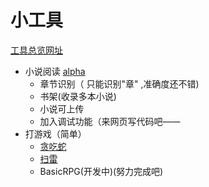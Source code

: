 # 小工具
[工具总览网址](http://jeoooe.github.io/tool/)

+ 小说阅读 [alpha](http://jeoooe.github.io/tool/Books/BookReader.html)
  + 章节识别（ 只能识别"章" ,准确度还不错)
  + 书架(收录多本小说)
  + 小说可上传
  + 加入调试功能（来网页写代码吧——
+ 打游戏（简单）
  + [贪吃蛇](http://jeoooe.github.io/tool/Games/Snake.html)
  + [扫雷](http://jeoooe.github.io/tool/Games/saolei.html)
  + BasicRPG(开发中)(努力完成吧)
